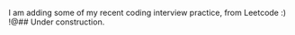 I am adding some of my recent coding interview practice, from Leetcode :) !@#$%#!!@#@$# Under construction.
